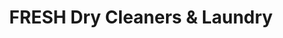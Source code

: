 ---
title: "FRESH Dry Cleaners & Laundry"
url: /woodstock/fresh-dry-cleaners-and-laundry/
shop: laundry
---